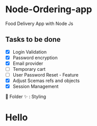# Node-Ordering-app

Food Delivery App with Node Js

## Tasks to be done

- [x] Login Validation
- [x] Password encryption
- [x] Email provider
- [ ] Temporary cart
- [ ] User Password Reset - Feature
- [x] Adjust Scemas refs and objects
- [x] Session Management

:file_folder: Folder
:sparkles: : Styling

<h1>Hello </h1>

